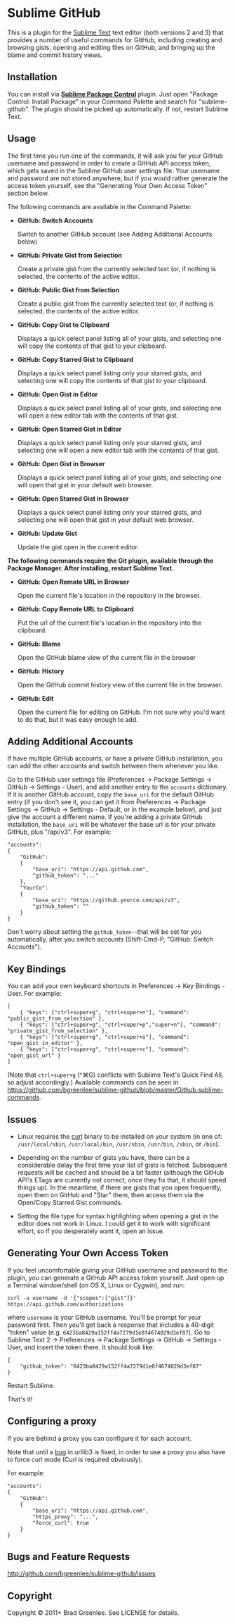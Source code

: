 # Sublime GitHub

This is a plugin for the [Sublime Text](http://www.sublimetext.com/) text
editor (both versions 2 and 3) that provides a number of useful commands for GitHub, including creating and browsing gists,
opening and editing files on GitHub, and bringing up the blame and commit history views.

## Installation

You can install via [**Sublime Package Control**](http://wbond.net/sublime_packages/package_control) plugin.
Just open "Package Control: Install Package" in your Command Palette and search for "sublime-github". The plugin should be picked up automatically. If not, restart Sublime Text.

## Usage

The first time you run one of the commands, it will ask you for your GitHub username and password in order to create a GitHub API access token, which gets saved in the Sublime GitHub user settings file. Your username and password are not stored anywhere, but if you would rather generate the access token yourself, see the "Generating Your Own Access Token" section below.

The following commands are available in the Command Palette:

* **GitHub: Switch Accounts**

    Switch to another GitHub account (see Adding Additional Accounts below)

* **GitHub: Private Gist from Selection**

	Create a private gist from the currently selected text (or, if nothing is selected,
	the contents of the active editor.

* **GitHub: Public Gist from Selection**

	Create a public gist from the currently selected text (or, if nothing is selected,
	the contents of the active editor.

* **GitHub: Copy Gist to Clipboard**

    Displays a quick select panel listing all of your gists, and selecting one will
    copy the contents of that gist to your clipboard.

* **GitHub: Copy Starred Gist to Clipboard**

    Displays a quick select panel listing only your starred gists, and selecting one will
    copy the contents of that gist to your clipboard.

* **GitHub: Open Gist in Editor**

    Displays a quick select panel listing all of your gists, and selecting one will
    open a new editor tab with the contents of that gist.

* **GitHub: Open Starred Gist in Editor**

    Displays a quick select panel listing only your starred gists, and selecting one will
    open a new editor tab with the contents of that gist.

* **GitHub: Open Gist in Browser**

    Displays a quick select panel listing all of your gists, and selecting one will
    open that gist in your default web browser.

* **GitHub: Open Starred Gist in Browser**

    Displays a quick select panel listing only your starred gists, and selecting one will
    open that gist in your default web browser.

* **GitHub: Update Gist**

    Update the gist open in the current editor.

**The following commands require the Git plugin, available through the Package Manager. After installing, restart Sublime Text.**

* **GitHub: Open Remote URL in Browser**

    Open the current file's location in the repository in the browser.

* **GitHub: Copy Remote URL to Clipboard**

    Put the url of the current file's location in the repository into the clipboard.

* **GitHub: Blame**

    Open the GitHub blame view of the current file in the browser

* **GitHub: History**

    Open the GitHub commit history view of the current file in the browser.

* **GitHub: Edit**

    Open the current file for editing on GitHub. I'm not sure why you'd want to do that, but it was easy enough to add.

## Adding Additional Accounts

If have multiple GitHub accounts, or have a private GitHub installation, you can add the other
accounts and switch between them whenever you like.

Go to the GitHub user settings file (Preferences -> Package Settings -> GitHub -> Settings - User),
and add another entry to the `accounts` dictionary. If it is another GitHub account, copy the
`base_uri` for the default GitHub entry (if you don't see it, you can get it from Preferences ->
Package Settings -> GitHub -> Settings - Default, or in the example below), and just give the
account a different name. If you're adding a private GitHub installation, the `base_uri` will be
whatever the base url is for your private GitHub, plus "/api/v3". For example:

    "accounts":
    {
        "GitHub":
        {
            "base_uri": "https://api.github.com",
            "github_token": "..."
        },
        "YourCo":
        {
            "base_uri": "https://github.yourco.com/api/v3",
            "github_token": ""
        }
    }

Don't worry about setting the `github_token`--that will be set for you automatically, after you
switch accounts (Shift-Cmd-P, "GitHub: Switch Accounts").

## Key Bindings

You can add your own keyboard shortcuts in Preferences -> Key Bindings - User. For example:

    [
        { "keys": ["ctrl+super+g", "ctrl+super+n"], "command": "public_gist_from_selection" },
        { "keys": ["ctrl+super+g", "ctrl+super+p","super+n"], "command": "private_gist_from_selection" },
        { "keys": ["ctrl+super+g", "ctrl+super+o"], "command": "open_gist_in_editor" },
        { "keys": ["ctrl+super+g", "ctrl+super+c"], "command": "open_gist_url" }
    ]

(Note that `ctrl+super+g` (^⌘G) conflicts with Sublime Text's Quick Find All, so adjust accordingly.)
Available commands can be seen in <https://github.com/bgreenlee/sublime-github/blob/master/Github.sublime-commands>.

## Issues

* Linux requires the [curl](http://curl.haxx.se/) binary to be installed on your system (in one of:
`/usr/local/sbin`, `/usr/local/bin`, `/usr/sbin`, `/usr/bin`, `/sbin`, or `/bin`).

* Depending on the number of gists you have, there can be a considerable delay the first time your list of gists is fetched. Subsequent requests will be cached and should be a bit faster (although the GitHub API's ETags are currently not correct; once they fix that, it should speed things up). In the meantime, if there are gists that you open frequently, open them on GitHub and "Star" them, then access them via the Open/Copy Starred Gist commands.

* Setting the file type for syntax highlighting when opening a gist in the editor does not work in Linux. I could get it to work with significant effort, so if you desperately want it, open an issue.

## Generating Your Own Access Token

If you feel uncomfortable giving your GitHub username and password to the plugin, you can generate a GitHub API access token yourself. Just open up a Terminal window/shell (on OS X, Linux or Cygwin), and run:

    curl -u username -d '{"scopes":["gist"]}' https://api.github.com/authorizations

where `username` is your GitHub username. You'll be prompt for your password first. Then you'll get back a response that includes a 40-digit "token" value (e.g. `6423ba8429a152ff4a7279d1e8f4674029d3ef87`). Go to Sublime Text 2 -> Preferences -> Package Settings -> GitHub -> Settings - User, and insert the token there. It should look like:

    {
        "github_token": "6423ba8429a152ff4a7279d1e8f4674029d3ef87"
    }

Restart Sublime.

That's it!

## Configuring a proxy

If you are behind a proxy you can configure it for each account.

Note that until a [bug](https://github.com/shazow/urllib3/pull/170) in urllib3 is fixed, in order to use a proxy you also have to force curl mode (Curl is required obviously).

For example:

    "accounts":
    {
        "GitHub":
        {
            "base_uri": "https://api.github.com",
            "https_proxy": "...",
            "force_curl": true
        }
    }

## Bugs and Feature Requests

<http://github.com/bgreenlee/sublime-github/issues>

## Copyright

Copyright &copy; 2011+ Brad Greenlee. See LICENSE for details.

